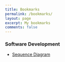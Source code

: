 ```yaml
---
title: Bookmarks
permalink: /bookmarks/
layout: page
excerpt: My bookmarks
comments: false
---
```


### Software Development

- [Sequence Diagram](https://sequencediagram.org/)